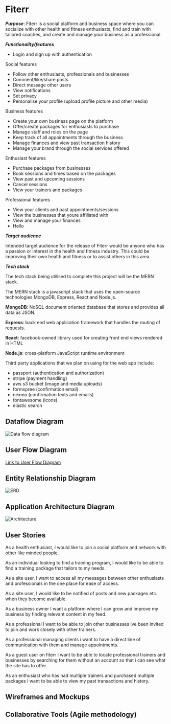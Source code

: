 
# Fiterr

_**Purpose**_: Fiterr is a social platform and business space where you can socialize with other health and fitness enthusiasts, find and train with tailored coaches, and create and manage your business as a professional.

_**Functionality/features**_
* Login and sign up with authentication

Social features
* Follow other enthusiasts, professionals and businesses
* Comment/like/share posts
* Direct message other users
* View notifications
* Set privacy
* Personalise your profile (upload profile picture and other media)

Business features
* Create your own business page on the platform
* Offer/create packages for enthusiasts to purchase
* Manage staff and roles on the page
* Keep track of all appointments through the business
* Manage finances and view past transaction history
* Manage your brand through the social services offered

Enthusiast features
* Purchase packages from businesses
* Book sessions and times based on the packages 
* View past and upcoming sessions
* Cancel sessions
* View your trainers and packages

Professional features
* View your clients and past appointments/sessions
* View the businesses that youre affiliated with
* View and manage your finances
* Hello


_**Target audience**_

Intended target audience for the release of Fiterr would be anyone who has a passion or interest in the health and fitness industry. This could be improving their own health and fitness or to assist others in this area.

_**Tech stack**_

The tech stack being utilised to complete this project will be the MERN stack.

The MERN stack is a javascript stack that uses the open-source technologies MongoDB, Express, React and Node.js.

**MongoDB**: NoSQL document oriented database that stores and provides all data as JSON.

**Express**: back end web application framework that handles the routing of requests.

**React**: facebook-owned library used for creating front end views rendered in HTML

**Node.js**: cross-platform JavaScript runtime environment

Third party applications that we plan on using for the web app include:
* passport (authentication and authorization)
* stripe (payment handling)
* aws s3 bucket (image and media uploads)
* formspree (confirmation email)
* nexmo (confirmation texts and emails)
* fontawesome (icons)
* elastic search

## Dataflow Diagram

![Data flow diagram](https://dl.dropboxusercontent.com/s/oyj066ybdxy4yn0/Screen%20Shot%202019-12-10%20at%206.33.59%20pm.png?dl=0)

## User Flow Diagram

[Link to User Flow Diagram](https://dl.dropboxusercontent.com/s/xiasdltb0w7xlm6/Fiterr%20User%20Flow%20%281%29ss.png?dl=0)

## Entity Relationship Diagram

![ERD](https://dl.dropboxusercontent.com/s/vesxfee680awa1h/Screen%20Shot%202019-12-11%20at%2011.28.12%20am.png?dl=0)

## Application Architecture Diagram

![Architecture](https://dl.dropboxusercontent.com/s/3w2ws4g8zmjp8l9/Screen%20Shot%202019-12-04%20at%2011.26.25%20am.png?dl=0)

## User Stories

As a health enthusiast, I would like to join a social platform and network with other like minded people.

As an individual looking to find a training program, I would like to be able to find a training package that tailors to my needs.

As a site user, I want to access all my messages between other enthusiasts and professionals in the one place for ease of access.

As a site user, I would like to be notified of posts and new packages etc. when they become available.

As a business owner I want a platform where I can grow and improve my business by finding relevant content in my feed.

As a professional I want to be able to join other businesses ive been invited to join and work closely with other trainers. 

As a professional managing clients i want to have a direct line of communication with them and manage appointments.

As a guest user on fiterr I want to be able to locate professional trainers and businesses by searching for them without an account so that i can see what the site has to offer.

As an enthusiast who has had multiple trainers and purchased multiple packages I want to be able to view my past transactions and history.


## Wireframes and Mockups

## Collaborative Tools (Agile methodology)